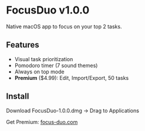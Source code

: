   # FocusDuo v1.0.0

  Native macOS app to focus on your top 2 tasks.

  ## Features
  - Visual task prioritization
  - Pomodoro timer (7 sound themes)
  - Always on top mode
  - **Premium** ($4.99): Edit, Import/Export, 50 tasks

  ## Install
  Download FocusDuo-1.0.0.dmg → Drag to Applications

  Get Premium: [focus-duo.com](https://www.focus-duo.com/)